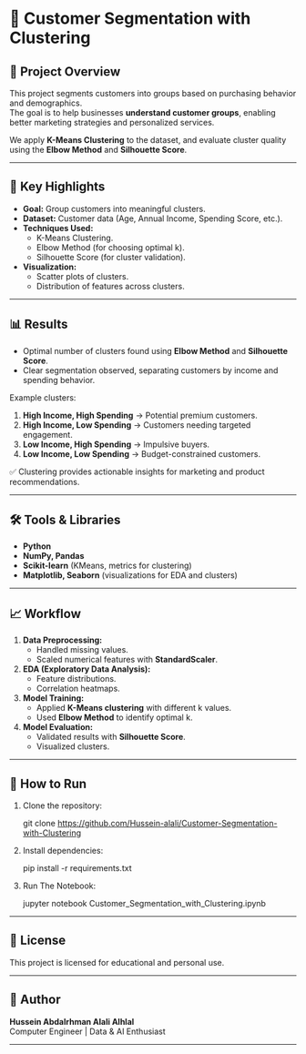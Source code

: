 # 🛒 Customer Segmentation with Clustering

## 📌 Project Overview
This project segments customers into groups based on purchasing behavior and demographics.  
The goal is to help businesses **understand customer groups**, enabling better marketing strategies and personalized services.  

We apply **K-Means Clustering** to the dataset, and evaluate cluster quality using the **Elbow Method** and **Silhouette Score**.  

---

## 🚀 Key Highlights
- **Goal:** Group customers into meaningful clusters.  
- **Dataset:** Customer data (Age, Annual Income, Spending Score, etc.).  
- **Techniques Used:**  
  - K-Means Clustering.  
  - Elbow Method (for choosing optimal k).  
  - Silhouette Score (for cluster validation).  
- **Visualization:**  
  - Scatter plots of clusters.  
  - Distribution of features across clusters.  

---

## 📊 Results
- Optimal number of clusters found using **Elbow Method** and **Silhouette Score**.  
- Clear segmentation observed, separating customers by income and spending behavior.  

Example clusters:  
1. **High Income, High Spending** → Potential premium customers.  
2. **High Income, Low Spending** → Customers needing targeted engagement.  
3. **Low Income, High Spending** → Impulsive buyers.  
4. **Low Income, Low Spending** → Budget-constrained customers.  

✅ Clustering provides actionable insights for marketing and product recommendations.  

---

## 🛠 Tools & Libraries
- **Python**  
- **NumPy, Pandas**  
- **Scikit-learn** (KMeans, metrics for clustering)  
- **Matplotlib, Seaborn** (visualizations for EDA and clusters)  

---

## 📈 Workflow
1. **Data Preprocessing:**  
   - Handled missing values.  
   - Scaled numerical features with **StandardScaler**.  
2. **EDA (Exploratory Data Analysis):**  
   - Feature distributions.  
   - Correlation heatmaps.  
3. **Model Training:**  
   - Applied **K-Means clustering** with different k values.  
   - Used **Elbow Method** to identify optimal k.  
4. **Model Evaluation:**  
   - Validated results with **Silhouette Score**.  
   - Visualized clusters.  

---

## 🧩 How to Run
1. Clone the repository:

    git clone https://github.com/Hussein-alali/Customer-Segmentation-with-Clustering

2. Install dependencies:

    pip install -r requirements.txt

3. Run The Notebook:

    jupyter notebook Customer_Segmentation_with_Clustering.ipynb

---

## 📘 License
This project is licensed for educational and personal use.

---

## 🙋 Author
**Hussein Abdalrhman Alali Alhlal**  
Computer Engineer | Data & AI Enthusiast

---
